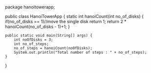 package hanoitowerapp;


public class HanoiTowerApp {
    static int hanoiCount(int no_of_disks)
    {
        if(no_of_disks == 1)//move the single disk
            return 1;
        return 2 * hanoiCount(no_of_disks - 1)+1;
    }
    
    public static void main(String[] args) {
        int noOfDisks = 3;
        int no_of_steps;
        no_of_steps = hanoiCount(noOfDisks);
        System.out.println("Total number of steps : " + no_of_steps);
    }
    
}
